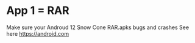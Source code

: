 # App 1 = RAR
Make sure your Androud 12 Snow Cone
RAR.apks
bugs and crashes
See here https://android.com